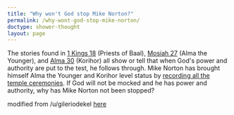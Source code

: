 ```yaml
---
title: "Why won't God stop Mike Norton?"
permalink: /why-wont-god-stop-mike-norton/
doctype: shower-thought
layout: page
---
```


The stories found in [1 Kings 18](https://www.lds.org/scriptures/ot/1-kgs/18) (Priests of Baal), [Mosiah 27](https://www.lds.org/scriptures/bofm/mosiah/27) (Alma the Younger), and [Alma 30](https://www.lds.org/scriptures/bofm/alma/30) (Korihor) all show or tell that when God's power and authority are put to the test, he follows through. Mike Norton has brought himself Alma the Younger and Korihor level status by [recording all the temple ceremonies](https://www.youtube.com/watch?v=6udew9axmdM&list=PL4-6rXpMOwwfCNXDXYFlhLxZtgzAD_scY). If God will not be mocked and he has power and authority, why has Mike Norton not been stopped?

modified from /u/gileriodekel [here](https://gileriodekel.com/wp-content/uploads/sites/798/2018/05/Just-One-Page.pdf)
